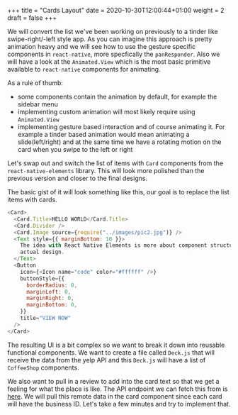 +++
title = "Cards Layout"
date = 2020-10-30T12:00:44+01:00
weight = 2
draft = false
+++

We will convert the list we've been working on previously to a tinder like swipe-right/-left style app. As you can
imagine this approach is pretty animation heavy and we will see how to use the gesture specific components in
`react-native`, more specfically the `panResponder`. Also we will have a look at the `Animated.View` which is the most
basic primitive available to `react-native` components for animating.

As a rule of thumb:

- some components contain the animation by default, for example the sidebar menu
- implementing custom animation will most likely require using `Animated.View`
- implementing gesture based interaction and of course animating it. For example a tinder based animation would mean
  animating a slide(left/right) and at the same time we have a rotating motion on the card when you swipe to the left or
  right

Let's swap out and switch the list of items with `Card` components from the `react-native-elements` library. This will
look more polished than the previous version and closer to the final designs.

The basic gist of it will look something like this, our goal is to replace the list items with cards.

```js
<Card>
  <Card.Title>HELLO WORLD</Card.Title>
  <Card.Divider />
  <Card.Image source={require("../images/pic2.jpg")} />
  <Text style={{ marginBottom: 10 }}>
    The idea with React Native Elements is more about component structure than
    actual design.
  </Text>
  <Button
    icon={<Icon name="code" color="#ffffff" />}
    buttonStyle={{
      borderRadius: 0,
      marginLeft: 0,
      marginRight: 0,
      marginBottom: 0,
    }}
    title="VIEW NOW"
  />
</Card>
```

The resulting UI is a bit complex so we want to break it down into reusable functional components. We want to create a
file called `Deck.js` that will receive the data from the yelp API and this `Deck.js` will have a list of `CoffeeShop`
components.

We also want to pull in a review to add into the card text so that we get a feeling for what the place is like. The API
endpoint we can fetch this from is [here](https://www.yelp.com/developers/documentation/v3/business_reviews). We will
pull this remote data in the card component since each card will have the business ID. Let's take a few minutes and try to
implement that.
